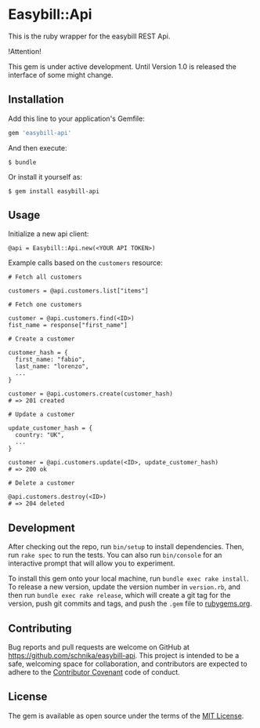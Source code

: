 # Easybill::Api

This is the ruby wrapper for the easybill REST Api.

!Attention!

This gem is under active development. Until Version 1.0 is released the interface of some might change.

## Installation

Add this line to your application's Gemfile:

```ruby
gem 'easybill-api'
```

And then execute:

    $ bundle

Or install it yourself as:

    $ gem install easybill-api

## Usage

Initialize a new api client:

```
@api = Easybill::Api.new(<YOUR API TOKEN>)
```

Example calls based on the `customers` resource:

```
# Fetch all customers

customers = @api.customers.list["items"]
```

```
# Fetch one customers

customer = @api.customers.find(<ID>)
fist_name = response["first_name"]
```

```
# Create a customer

customer_hash = {
  first_name: "fabio",
  last_name: "lorenzo",
  ...
}

customer = @api.customers.create(customer_hash)
# => 201 created
```

```
# Update a customer

update_customer_hash = {
  country: "UK",
  ...
}

customer = @api.customers.update(<ID>, update_customer_hash)
# => 200 ok
```

```
# Delete a customer

@api.customers.destroy(<ID>)
# => 204 deleted
```

## Development

After checking out the repo, run `bin/setup` to install dependencies. Then, run `rake spec` to run the tests. You can also run `bin/console` for an interactive prompt that will allow you to experiment.

To install this gem onto your local machine, run `bundle exec rake install`. To release a new version, update the version number in `version.rb`, and then run `bundle exec rake release`, which will create a git tag for the version, push git commits and tags, and push the `.gem` file to [rubygems.org](https://rubygems.org).

## Contributing

Bug reports and pull requests are welcome on GitHub at https://github.com/schnika/easybill-api. This project is intended to be a safe, welcoming space for collaboration, and contributors are expected to adhere to the [Contributor Covenant](http://contributor-covenant.org) code of conduct.


## License

The gem is available as open source under the terms of the [MIT License](http://opensource.org/licenses/MIT).
